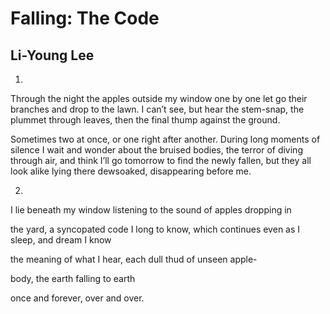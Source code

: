 # Falling: The Code
## Li-Young Lee
1.
Through the night
the apples
outside my window
one by one let go
their branches and
drop to the lawn.
I can’t see, but hear
the stem-snap, the plummet
through leaves, then
the final thump against the ground.

Sometimes two
at once, or one
right after another.
During long moments of silence
I wait
and wonder about the bruised bodies,
the terror of diving through air, and
think I’ll go tomorrow
to find the newly fallen, but they
all look alike lying there
dewsoaked, disappearing before me.

2.
I lie beneath my window listening
to the sound of apples dropping in

the yard, a syncopated code I long to know,
which continues even as I sleep, and dream I know

the meaning of what I hear, each dull
thud of unseen apple-

body, the earth
falling to earth

once and forever, over
and over.